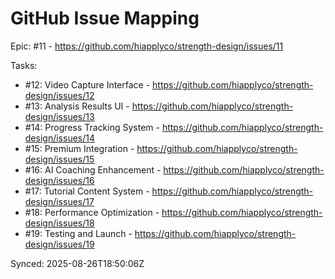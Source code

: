 # GitHub Issue Mapping

Epic: #11 - https://github.com/hiapplyco/strength-design/issues/11

Tasks:
- #12: Video Capture Interface - https://github.com/hiapplyco/strength-design/issues/12
- #13: Analysis Results UI - https://github.com/hiapplyco/strength-design/issues/13
- #14: Progress Tracking System - https://github.com/hiapplyco/strength-design/issues/14
- #15: Premium Integration - https://github.com/hiapplyco/strength-design/issues/15
- #16: AI Coaching Enhancement - https://github.com/hiapplyco/strength-design/issues/16
- #17: Tutorial Content System - https://github.com/hiapplyco/strength-design/issues/17
- #18: Performance Optimization - https://github.com/hiapplyco/strength-design/issues/18
- #19: Testing and Launch - https://github.com/hiapplyco/strength-design/issues/19

Synced: 2025-08-26T18:50:06Z
